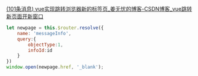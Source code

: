 [(101条消息) vue实现跳转浏览器新的标签页_姜无忧的博客-CSDN博客_vue跳转新页面开新窗口](https://blog.csdn.net/xiasohuai/article/details/81777198?spm=1001.2101.3001.6650.4&utm_medium=distribute.pc_relevant.none-task-blog-2%7Edefault%7ECTRLIST%7Edefault-4-81777198-blog-125150582.pc_relevant_aa&depth_1-utm_source=distribute.pc_relevant.none-task-blog-2%7Edefault%7ECTRLIST%7Edefault-4-81777198-blog-125150582.pc_relevant_aa)

```js
let newpage = this.$router.resolve({ 
	name: 'messageInfo', 
	query:{ 
		objectType:1, 
		infoId:id 
	} 
}) 
window.open(newpage.href, '_blank');
```